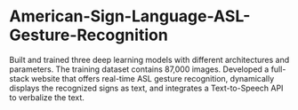 # American-Sign-Language-ASL-Gesture-Recognition
Built and trained three deep learning models with different architectures and parameters. The training dataset contains 87,000 images. Developed a full-stack website that offers real-time ASL gesture recognition, dynamically displays the recognized signs as text, and integrates a Text-to-Speech API to verbalize the text.
